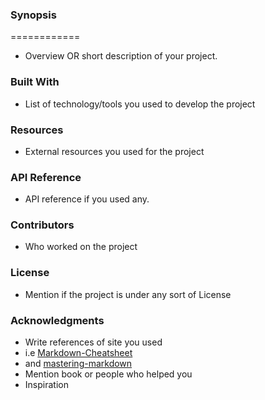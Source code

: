 ### Synopsis
============
+ Overview OR short description of your project.
### Built With
+ List of technology/tools you used to develop the project
### Resources
+ External resources you used for the project
### API Reference
+ API reference if you used any.
### Contributors
+ Who worked on the project
### License
+ Mention if the project is under any sort of License
### Acknowledgments
+ Write references of site you used
+ i.e [Markdown-Cheatsheet](https://github.com/adam-p/markdown-here/wiki/Markdown-Cheatsheet)
+ and [mastering-markdown](https://guides.github.com/features/mastering-markdown/)
+ Mention book or people who helped you
+ Inspiration

